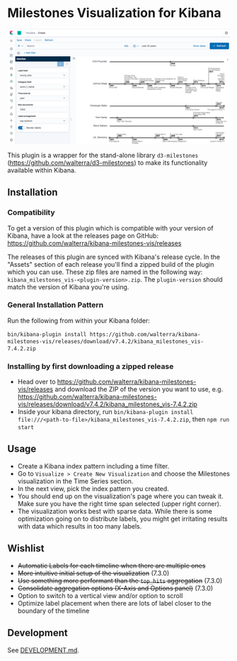 # Milestones Visualization for Kibana

![Movie Timelines](resources/kibana-milestones-vis.png)

This plugin is a wrapper for the stand-alone library `d3-milestones` (https://github.com/walterra/d3-milestones) to make its functionality available within Kibana.

## Installation

### Compatibility

To get a version of this plugin which is compatible with your version of Kibana, have a look at the releases page on GitHub: https://github.com/walterra/kibana-milestones-vis/releases

The releases of this plugin are synced with Kibana's release cycle. In the "Assets" section of each release you'll find a zipped build of the plugin which you can use. These zip files are named in the following way: `kibana_milestones_vis-<plugin-version>.zip`. The `plugin-version` should match the version of Kibana you're using.

### General Installation Pattern

Run the following from within your Kibana folder:

```
bin/kibana-plugin install https://github.com/walterra/kibana-milestones-vis/releases/download/v7.4.2/kibana_milestones_vis-7.4.2.zip
```

### Installing by first downloading a zipped release

- Head over to https://github.com/walterra/kibana-milestones-vis/releases and download the ZIP of the version you want to use, e.g. https://github.com/walterra/kibana-milestones-vis/releases/download/v7.4.2/kibana_milestones_vis-7.4.2.zip
- Inside your kibana directory, run `bin/kibana-plugin install file:///<path-to-file>/kibana_milestones_vis-7.4.2.zip`, then `npm run start`

## Usage

- Create a Kibana index pattern including a time filter.
- Go to `Visualize > Create New Visualization` and choose the Milestones visualization in the Time Series section.
- In the next view, pick the index pattern you created.
- You should end up on the visualization's page where you can tweak it. Make sure you have the right time span selected (upper right corner).
- The visualization works best with sparse data. While there is some optimization going on to distribute labels, you might get irritating results with data which results in too many labels.

## Wishlist

- ~~Automatic Labels for each timeline when there are multiple ones~~
- ~~More intuitive initial setup of the visualization~~ (7.3.0)
- ~~Use something more performant than the `top_hits` aggregation~~ (7.3.0)
- ~~Consolidate aggregation options (X-Axis and Options panel)~~ (7.3.0)
- Option to switch to a vertical view and/or option to scroll
- Optimize label placement when there are lots of label closer to the boundary of the timeline

## Development

See [DEVELOPMENT.md](DEVELOPMENT.md).
